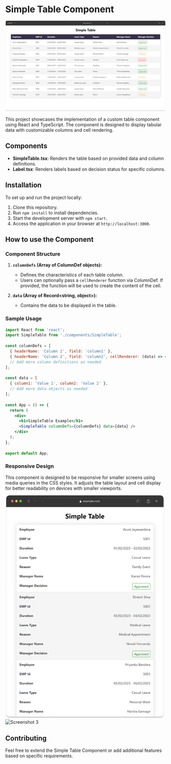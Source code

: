 # Simple Table Component

![Screenshot 1](public/screenshots/Screenshot-1.png)

This project showcases the implementation of a custom table component using React and TypeScript. The component is designed to display tabular data with customizable columns and cell rendering.

## Components

- **SimpleTable.tsx**: Renders the table based on provided data and column definitions.
- **Label.tsx**: Renders labels based on decision status for specific columns.

## Installation

To set up and run the project locally:

1. Clone this repository.
2. Run `npm install` to install dependencies.
3. Start the development server with `npm start`.
4. Access the application in your browser at `http://localhost:3000`.

## How to use the Component

### Component Structure

1. **`columnDefs` (Array of ColumnDef objects):**
   - Defines the characteristics of each table column.
   - Users can optionally pass a `cellRenderer` function via ColumnDef. If provided, the function will be used to create the content of the cell.

2. **`data` (Array of Record<string, object>):**
   - Contains the data to be displayed in the table.

### Sample Usage

```jsx
import React from 'react';
import SimpleTable from './components/SimpleTable';

const columnDefs = [
  { headerName: 'Column 1', field: 'column1' },
  { headerName: 'Column 2', field: 'column2', cellRenderer: (data) => <CustomComponent data={data} /> },
  // Add more column definitions as needed
];

const data = [
  { column1: 'Value 1', column2: 'Value 2' },
  // Add more data objects as needed
];

const App = () => {
  return (
    <div>
      <h1>SimpleTable Example</h1>
      <SimpleTable columnDefs={columnDefs} data={data} />
    </div>
  );
};

export default App;
```

### Responsive Design

This component is designed to be responsive for smaller screens using media queries in the CSS styles. It adjusts the table layout and cell display for better readability on devices with smaller viewports.

<img src="public/screenshots/Screenshot-2.png" width="500" alt="Screenshot 2">
<img src="public/screenshots/Screenshot-3.png" width="500" alt="Screenshot 3">

## Contributing

Feel free to extend the Simple Table Component or add additional features based on specific requirements.

